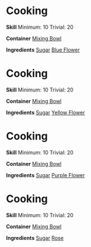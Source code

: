<!-- TITLE: Sugared Flowers -->
<!-- SUBTITLE: Delicately candied in sugar -->

# Cooking
**Skill**
Minimum: 10
Trivial: 20

**Container**
[Mixing Bowl](mixing-bowl)

**Ingredients**
[Sugar](sugar)
[Blue Flower](blue-flower)

# Cooking
**Skill**
Minimum: 10
Trivial: 20

**Container**
[Mixing Bowl](mixing-bowl)

**Ingredients**
[Sugar](sugar)
[Yellow Flower](yellow-flower)

# Cooking
**Skill**
Minimum: 10
Trivial: 20

**Container**
[Mixing Bowl](mixing-bowl)

**Ingredients**
[Sugar](sugar)
[Purple Flower](purple-flower)

# Cooking
**Skill**
Minimum: 10
Trivial: 20

**Container**
[Mixing Bowl](mixing-bowl)

**Ingredients**
[Sugar](sugar)
[Rose](rose)